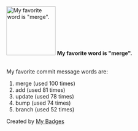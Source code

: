 <img src="https://my-badges.github.io/my-badges/favorite-word.png" alt="My favorite word is &quot;merge&quot;." title="My favorite word is &quot;merge&quot;." width="128">
<strong>My favorite word is &quot;merge&quot;.</strong>
<br><br>

My favorite commit message words are:

1. merge (used 100 times)
2. add (used 81 times)
3. update (used 78 times)
4. bump (used 74 times)
5. branch (used 52 times)


Created by <a href="https://github.com/my-badges/my-badges">My Badges</a>
